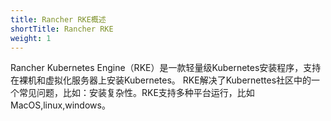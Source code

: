 ```yaml
---
title: Rancher RKE概述
shortTitle: Rancher RKE
weight: 1
---
```


Rancher Kubernetes Engine（RKE）是一款轻量级Kubernetes安装程序，支持在裸机和虚拟化服务器上​​安装Kubernetes。 RKE解决了Kubernettes社区中的一个常见问题，比如：安装复杂性。RKE支持多种平台运行，比如MacOS,linux,windows。